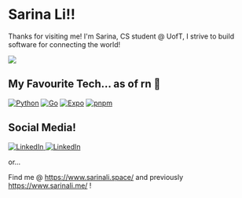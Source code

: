 # Sarina Li!!

Thanks for visiting me! I'm Sarina, CS student @ UofT, I strive to build software for connecting the world!

![](https://komarev.com/ghpvc/?username=sarinali)

## My Favourite Tech... as of rn 🤲

[![Python](https://img.shields.io/badge/Python-3776AB?logo=python&logoColor=fff&style=flat-square)](#)
[![Go](https://img.shields.io/badge/Go-%2300ADD8.svg?&logo=go&logoColor=white&style=flat-square)](#)
[![Expo](https://img.shields.io/badge/Expo-000020?logo=expo&logoColor=fff&style=flat-square)](#)
[![pnpm](https://img.shields.io/badge/pnpm-F69220?logo=pnpm&logoColor=fff&style=flat-square)](#)


## Social Media!

<a href="https://www.linkedin.com/in/sarinali/" target="_blank">
  <img src="https://img.shields.io/badge/linkedin-%230077B5.svg?style=for-the-badge&logo=linkedin&logoColor=white" alt="LinkedIn"/>
</a>
<a href="https://www.notion.so/Sarina-s-Corner-a44daa48a7e64578986486f859f767af" target="_blank">
  <img src="https://img.shields.io/badge/Notion-000?logo=notion&logoColor=fff&style=flat-square" alt="LinkedIn"/>
</a>

or...

Find me @ https://www.sarinali.space/ and previously https://www.sarinali.me/ !

